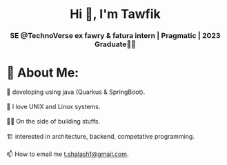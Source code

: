 <h1 align="center">Hi 👋, I'm Tawfik</h1>
<h3 align="center"> SE @TechnoVerse ex fawry & fatura intern | Pragmatic | 2023 Graduate🎉🎉</h3>

# 💫 About Me:
🌱 developing using java (Quarkus & SpringBoot). 
<br><br>🐧 I love UNIX and Linux systems.
<br><br>🐱‍👤 On the side of building stuffs.
<br><br>🏗  interested in architecture, backend, competative programming.
<br><br>📫 How to email me t.shalash1@gmail.com.
<br>
